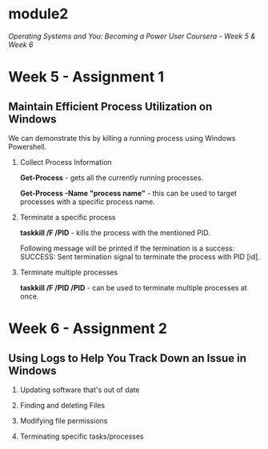 # module2
*Operating Systems and You: Becoming a Power User Coursera - Week 5 &amp; Week 6*


# Week 5 - Assignment 1

## Maintain Efficient Process Utilization on Windows

We can demonstrate this by killing a running process using Windows Powershell.

1. Collect Process Information

   **Get-Process** - gets all the currently running processes.
 
   __Get-Process -Name "process name"__ - this can be used to target processes with a specific process name.

2. Terminate a specific process

   __taskkill /F /PID__ - kills the process with the mentioned PID.

   Following message will be printed if the termination is a success:
   SUCCESS: Sent termination signal to terminate the process with PID [id].

3. Terminate multiple processes
  
   __taskkill /F /PID /PID__ - can be used to terminate multiple processes at once.


# Week 6 - Assignment 2

## Using Logs to Help You Track Down an Issue in Windows

1. Updating software that's out of date

2. Finding and deleting Files

3. Modifying file permissions

4. Terminating specific tasks/processes



